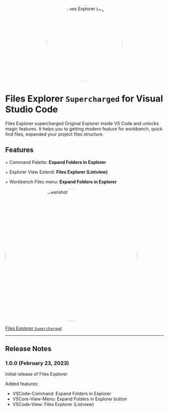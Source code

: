 <p align="center">
  <br />
  <a title="Learn more about Files Explorer" href="https://kingdark.org/vscode-files-explorer/?utm_source=vscode-files-explorer&utm_medium=in-app-links&utm_campaign=vscode-files-explorer-logo-links"><img height="240px" style="border-radius: 50%" src="https://kingdark.org/vscode-files-explorer/media/vscode-files-explorer-logo.png" alt="Files Explorer Logo" /></a>
</p>

# Files Explorer `Supercharged` for Visual Studio Code

Files Explorer supercharged Original Explorer inside VS Code and unlocks magic features. It helps you to getting modern feature for workbench, quick find files, expanded your project files structure.

## Features


\+ Command Palette: **Expand Folders in Explorer**

\+ Explorer View Extend: **Files Explorer (Listview)**

\+ Workbench Files menu: **Expand Folders in Explorer**


<img width="420px" style="border-radius: 50%" src="https://kingdark.org/vscode-files-explorer/media/vscode-files-explorer-logo.png" alt="Files Explorer's Screenshot" />

[Files Explorer `Supercharged`](media/screenshots/Screen%20Shot%202023-02-23%20at%2011.10.26.png)


---
## Release Notes

### 1.0.0 (February 23, 2023)

Initial release of Files Explorer

Added features:
- VSCode-Command: Expand Folders in Explorer
- VSCore-View-Menu: Expand Folders in Explorer button
- VSCode-View: Files Explorer (Listview)

